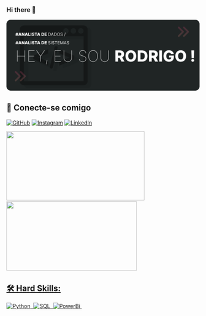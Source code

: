 ### Hi there 👋

<img src="https://github.com/BIT-UP/BIT-UP/blob/aeec504adabab5af8a3b81089a973bf35b553506/bitup-workflows/one.svg" alt="ONE image">

## 🔗 Conecte-se comigo

[![GitHub](https://img.shields.io/badge/GitHub-000?style=for-the-badge&logo=github&logoColor=f06b50)](https://github.com/BIT-UP)
[![Instagram](https://img.shields.io/badge/Instagram-000?style=for-the-badge&logo=instagram&logoColor=e1d772)](https://www.instagram.com/irodrigo.carvalho/)
[![LinkedIn](https://img.shields.io/badge/-LinkedIn-000?style=for-the-badge&logo=linkedin&logoColor=394240)](https://www.linkedin.com/in/rodrigo-luis-b17181104/)


<div>
     <a href="https://github.com/BIT-UP">
    <img height="180em" width="360em" src="https://github-readme-stats-sigma-five.vercel.app/api?username=BIT-UP&show_icons=true&theme=dark&count_private=true" />
    <img height="180em" width="340em" src="https://github-readme-stats-sigma-five.vercel.app/api/top-langs/?username=BIT-UP&theme=dark"/>

    
</div>

## 🛠 Hard Skills:
![Python](https://img.shields.io/badge/-Python-0D1117?style=for-the-badge&logo=python&labelColor=0D1117)&nbsp;
![SQL](https://img.shields.io/badge/-SQL-0D1117?style=for-the-badge&logo=mysql&labelColor=0D1117&textColor=0D1117)&nbsp;
![PowerBi](https://img.shields.io/badge/-PowerBi-0D1117?style=for-the-badge&logo=powerbi&labelColor=0D1117&textColor=0D1117)&nbsp;






